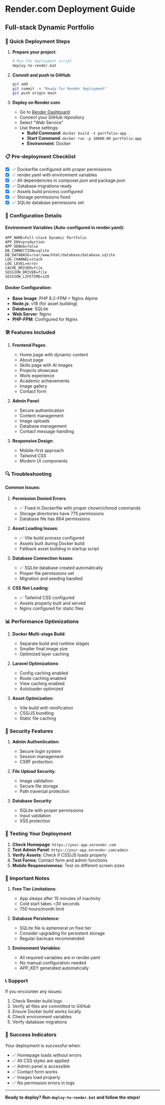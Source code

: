 # Render.com Deployment Guide
## Full-stack Dynamic Portfolio

### 🚀 Quick Deployment Steps

1. **Prepare your project**:
   ```bash
   # Run the deployment script
   deploy-to-render.bat
   ```

2. **Commit and push to GitHub**:
   ```bash
   git add .
   git commit -m "Ready for Render deployment"
   git push origin main
   ```

3. **Deploy on Render.com**:
   - Go to [Render Dashboard](https://dashboard.render.com)
   - Connect your GitHub repository
   - Select "Web Service"
   - Use these settings:
     - **Build Command**: `docker build -t portfolio-app .`
     - **Start Command**: `docker run -p 10000:80 portfolio-app`
     - **Environment**: Docker

### 📋 Pre-deployment Checklist

- [x] ✅ Dockerfile configured with proper permissions
- [x] ✅ render.yaml with environment variables
- [x] ✅ All dependencies in composer.json and package.json
- [x] ✅ Database migrations ready
- [x] ✅ Assets build process configured
- [x] ✅ Storage permissions fixed
- [x] ✅ SQLite database permissions set

### 🔧 Configuration Details

#### Environment Variables (Auto-configured in render.yaml):
```
APP_NAME=Full-stack Dynamic Portfolio
APP_ENV=production
APP_DEBUG=false
DB_CONNECTION=sqlite
DB_DATABASE=/var/www/html/database/database.sqlite
LOG_CHANNEL=stack
LOG_LEVEL=error
CACHE_DRIVER=file
SESSION_DRIVER=file
SESSION_LIFETIME=120
```

#### Docker Configuration:
- **Base Image**: PHP 8.2-FPM + Nginx Alpine
- **Node.js**: v18 (for asset building)
- **Database**: SQLite
- **Web Server**: Nginx
- **PHP-FPM**: Configured for Nginx

### 🛠️ Features Included

1. **Frontend Pages**:
   - Home page with dynamic content
   - About page
   - Skills page with AI images
   - Projects showcase
   - Work experience
   - Academic achievements
   - Image gallery
   - Contact form

2. **Admin Panel**:
   - Secure authentication
   - Content management
   - Image uploads
   - Database management
   - Contact message handling

3. **Responsive Design**:
   - Mobile-first approach
   - Tailwind CSS
   - Modern UI components

### 🔍 Troubleshooting

#### Common Issues:

1. **Permission Denied Errors**:
   - ✅ Fixed in Dockerfile with proper chown/chmod commands
   - Storage directories have 775 permissions
   - Database file has 664 permissions

2. **Asset Loading Issues**:
   - ✅ Vite build process configured
   - Assets built during Docker build
   - Fallback asset building in startup script

3. **Database Connection Issues**:
   - ✅ SQLite database created automatically
   - Proper file permissions set
   - Migration and seeding handled

4. **CSS Not Loading**:
   - ✅ Tailwind CSS configured
   - Assets properly built and served
   - Nginx configured for static files

### 📊 Performance Optimizations

1. **Docker Multi-stage Build**:
   - Separate build and runtime stages
   - Smaller final image size
   - Optimized layer caching

2. **Laravel Optimizations**:
   - Config caching enabled
   - Route caching enabled
   - View caching enabled
   - Autoloader optimized

3. **Asset Optimization**:
   - Vite build with minification
   - CSS/JS bundling
   - Static file caching

### 🔐 Security Features

1. **Admin Authentication**:
   - Secure login system
   - Session management
   - CSRF protection

2. **File Upload Security**:
   - Image validation
   - Secure file storage
   - Path traversal protection

3. **Database Security**:
   - SQLite with proper permissions
   - Input validation
   - XSS protection

### 📱 Testing Your Deployment

1. **Check Homepage**: `https://your-app.onrender.com`
2. **Test Admin Panel**: `https://your-app.onrender.com/admin`
3. **Verify Assets**: Check if CSS/JS loads properly
4. **Test Forms**: Contact form and admin functions
5. **Mobile Responsiveness**: Test on different screen sizes

### 🚨 Important Notes

1. **Free Tier Limitations**:
   - App sleeps after 15 minutes of inactivity
   - Cold start takes ~30 seconds
   - 750 hours/month limit

2. **Database Persistence**:
   - SQLite file is ephemeral on free tier
   - Consider upgrading for persistent storage
   - Regular backups recommended

3. **Environment Variables**:
   - All required variables are in render.yaml
   - No manual configuration needed
   - APP_KEY generated automatically

### 📞 Support

If you encounter any issues:

1. Check Render build logs
2. Verify all files are committed to GitHub
3. Ensure Docker build works locally
4. Check environment variables
5. Verify database migrations

### 🎉 Success Indicators

Your deployment is successful when:
- ✅ Homepage loads without errors
- ✅ All CSS styles are applied
- ✅ Admin panel is accessible
- ✅ Contact form works
- ✅ Images load properly
- ✅ No permission errors in logs

---

**Ready to deploy? Run `deploy-to-render.bat` and follow the steps!**
